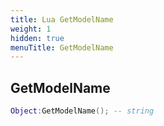 ```yaml
---
title: Lua GetModelName
weight: 1
hidden: true
menuTitle: GetModelName
---
```

## GetModelName
```lua
Object:GetModelName(); -- string
```